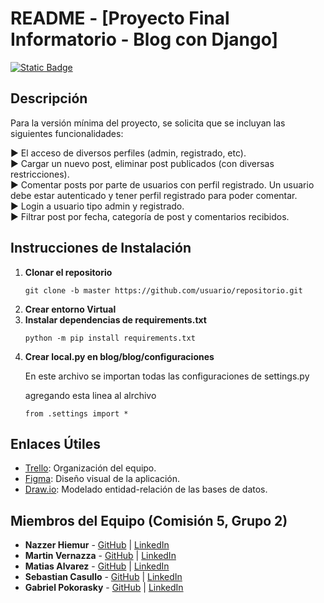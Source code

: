 <!DOCTYPE html>
<html lang="es">
<head>
    <meta charset="UTF-8">
    <meta name="viewport" content="width=device-width, initial-scale=1.0">
    <h1>README - [Proyecto Final Informatorio - Blog con Django]</h1>
</head>
<div>
    <a href="https://github.com/Casullo/FINAL_PRO/branches" target="_blank">
        <img alt="Static Badge" src="https://img.shields.io/badge/Ramas_Creadas-repo_final-blue?style=social&link=https%3A%2F%2Fgithub.com%2FCasullo%2FFINAL_PRO%2Fbranches">
    </a>
</div>
<body>
    <h2>Descripción</h2>
    <p>Para la versión mínima del proyecto, se solicita que se incluyan las siguientes funcionalidades:</p>
  <d1>
        <dt>▶ El acceso de diversos perfiles (admin, registrado, etc).<dt>
        <dt>▶ Cargar un nuevo post, eliminar post publicados (con diversas restricciones).</dt>
        <dt>▶ Comentar posts por parte de usuarios con perfil registrado. Un usuario debe estar autenticado y tener perfil registrado para poder comentar. </dt>
        <dt>▶ Login a usuario tipo admin y registrado.</dt>
        <dt>▶ Filtrar post por fecha, categoría de post y comentarios recibidos.</dt>
    </d1>
    <h2>Instrucciones de Instalación</h2>
    <ol>
        <li><strong>Clonar el repositorio</strong>
            <pre><code>git clone -b master https://github.com/usuario/repositorio.git</code></pre></li>
  <li><strong>Crear entorno Virtual</strong></li>
  <li><strong>Instalar dependencias de requirements.txt</strong></li>
      <pre><code>python -m pip install requirements.txt</code></pre>
      <li><strong>Crear local.py en blog/blog/configuraciones</strong></li>
      <p>En este archivo se importan todas las configuraciones de settings.py</p>
      <p>agregando esta linea al alrchivo</p>
      <pre><code>from .settings import *</code></pre>
    </ol>
    <h2>Enlaces Útiles</h2>
    <ul>
        <li><a href="https://trello.com/invite/b/66e60fea32b2afaa85c8d813/ATTIbcfa5428efcc4202bbba1f19393e00a9DF5E8464/proyecto-final-grupo-2-comi-5">Trello</a>: Organización del equipo.</li>
        <li><a href="https://www.figma.com/design/XFB2EEGldFwfuwshqq2IZw/PROYECTO-FINAL?node-id=0-1&t=nFI6KJq4wJv3pd7X-1">Figma</a>: Diseño visual de la aplicación.</li>
        <li><a href="https://drive.google.com/file/d/1jFNxLm-oQZ_m4YIyr-qxQcYB-ZWW4eV3/view?usp=drive_link">Draw.io</a>: Modelado entidad-relación de las bases de datos.</li>
    </ul>
    <h2>Miembros del Equipo (Comisión 5, Grupo 2)</h2>
    <ul>
        <li><strong>Nazzer Hiemur</strong> - <a href="https://github.com/nazhiemur">GitHub</a> | <a href="#">LinkedIn</a></li>
        <li><strong>Martin Vernazza</strong> - <a href="https://github.com/martinvernazza42">GitHub</a> | <a href="#">LinkedIn</a></li>
        <li><strong>Matias Alvarez</strong> - <a href="https://github.com/AlvMati">GitHub</a> | <a href="#">LinkedIn</a></li>
        <li><strong>Sebastian Casullo</strong> - <a href="https://github.com/Casullo">GitHub</a> | <a href="#">LinkedIn</a></li>
        <li><strong>Gabriel Pokorasky</strong> - <a href="https://github.com/GabiPoko">GitHub</a> | <a href="#">LinkedIn</a></li>
    </ul>
</body>
</html>

